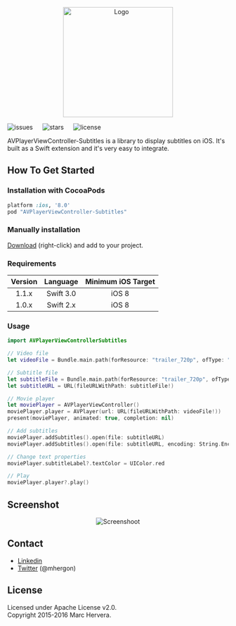 <p align="center" >
<img src="https://raw.github.com/mhergon/AVPlayerViewController-Subtitles/master/assets/logo.png" alt="Logo" title="Logo" width=250>
</p>

![issues](https://img.shields.io/github/issues/mhergon/AVPlayerViewController-Subtitles.svg)
&emsp;
![stars](https://img.shields.io/github/stars/mhergon/AVPlayerViewController-Subtitles.svg)
&emsp;
![license](https://img.shields.io/badge/license-Apache%202.0-brightgreen.svg)


AVPlayerViewController-Subtitles is a library to display subtitles on iOS. It's built as a Swift extension and it's very easy to integrate.

## How To Get Started

### Installation with CocoaPods

```ruby
platform :ios, '8.0'
pod "AVPlayerViewController-Subtitles"
```

### Manually installation

[Download](https://github.com/mhergon/MPMoviePlayerController-Subtitles/raw/master/MPMoviePlayerController-Subtitles.swift) (right-click) and add to your project.

### Requirements

| Version | Language  | Minimum iOS Target  |
|:--------------------:|:---------------------------:|:---------------------------:|
|          1.1.x         |            Swift 3.0            |            iOS 8            |
|          1.0.x         |            Swift 2.x           |            iOS 8            |


### Usage


```swift
import AVPlayerViewControllerSubtitles
```

```swift
// Video file
let videoFile = Bundle.main.path(forResource: "trailer_720p", ofType: "mov")

// Subtitle file
let subtitleFile = Bundle.main.path(forResource: "trailer_720p", ofType: "srt")
let subtitleURL = URL(fileURLWithPath: subtitleFile!)

// Movie player
let moviePlayer = AVPlayerViewController()
moviePlayer.player = AVPlayer(url: URL(fileURLWithPath: videoFile!))
present(moviePlayer, animated: true, completion: nil)

// Add subtitles
moviePlayer.addSubtitles().open(file: subtitleURL)
moviePlayer.addSubtitles().open(file: subtitleURL, encoding: String.Encoding.utf8)

// Change text properties
moviePlayer.subtitleLabel?.textColor = UIColor.red

// Play
moviePlayer.player?.play()
```

## Screenshot
<p align="center" >
<img src="https://raw.github.com/mhergon/AVPlayerViewController-Subtitles/master/assets/screenshot.png" alt="Screenshoot" title="Screenshoot">
</p>

## Contact

- [Linkedin][2]
- [Twitter][3] (@mhergon)

[2]: https://es.linkedin.com/in/marchervera
[3]: http://twitter.com/mhergon "Marc Hervera"

## License

Licensed under Apache License v2.0.
<br>
Copyright 2015-2016 Marc Hervera.
